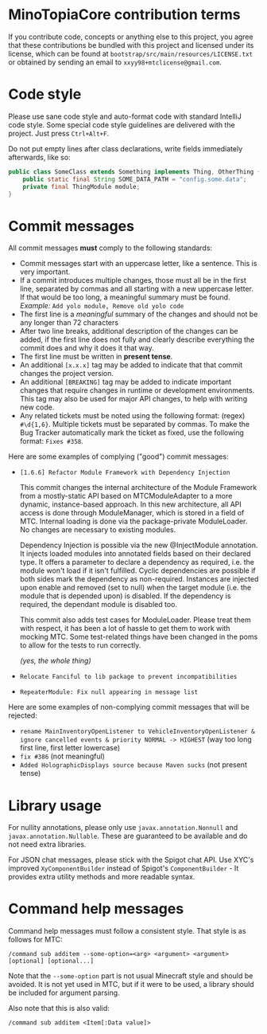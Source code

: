 # MinoTopiaCore contribution terms

If you contribute code, concepts or anything else to this project, you agree that these contributions be bundled with
this project and licensed under its license, which can be found at `bootstrap/src/main/resources/LICENSE.txt` or
obtained by sending an email to `xxyy98+mtclicense@gmail.com`.

# Code style

Please use sane code style and auto-format code with standard IntelliJ code style. 
Some special code style guidelines are delivered with the project. Just press `Ctrl+Alt+F`.

Do not put empty lines after class declarations, write fields immediately afterwards, like so:

````java
public class SomeClass extends Something implements Thing, OtherThing {
    public static final String SOME_DATA_PATH = "config.some.data";
    private final ThingModule module;
}
````

# Commit messages

All commit messages **must** comply to the following standards:

 - Commit messages start with an uppercase letter, like a sentence. This is very important.
 - If a commit introduces multiple changes, those must all be in the first line, separated by commas and
     all starting with a new uppercase letter. If that would be too long, a meaningful summary must be found.
	 *Example:* `Add yolo module, Remove old yolo code`
 - The first line is a *meaningful* summary of the changes and should not be any longer than 72 characters
 - After two line breaks, additional description of the changes can be added, if the first line does not 
    fully and clearly describe everything the commit does and why it does it that way.
 - The first line must be written in **present tense**. 
 - An additional `[x.x.x]` tag may be added to indicate that that commit changes the project version.
 - An additional `[BREAKING]` tag may be added to indicate important changes that require changes in
    runtime or development environments. This tag may also be used for major API changes, to help 
	with writing new code.
 - Any related tickets must be noted using the following format: (regex) `#\d{1,6}`. 
    Multiple tickets must be separated by commas. To make the Bug Tracker automatically mark the ticket
	as fixed, use the following format: `Fixes #358`.
	
Here are some examples of complying ("good") commit messages:

 * `[1.6.6] Refactor Module Framework with Dependency Injection`
    
    This commit changes the internal architecture of the Module Framework from a mostly-static
    API based on MTCModuleAdapter to a more dynamic, instance-based approach. In this new
    architecture, all API access is done through ModuleManager, which is stored in a field of
    MTC. Internal loading is done via the package-private ModuleLoader. No changes are necessary
    to existing modules.
      
    Dependency Injection is possible via the new @InjectModule annotation. It injects loaded
    modules into annotated fields based on their declared type. It offers a parameter to declare
    a dependency as required, i.e. the module won't load if it isn't fulfilled. Cyclic
    dependencies are possible if both sides mark the dependency as non-required. Instances are
    injected upon enable and removed (set to null) when the target module (i.e. the module that
    is depended upon) is disabled. If the dependency is required, the dependant module is disabled too.
  
    This commit also adds test cases for ModuleLoader. Please treat them with respect, it has been a
     lot of hassle to get them to work with mocking MTC. Some test-related things have been changed in
    the poms to allow for the tests to run correctly.
	
	_(yes, the whole thing)_
    
 * `Relocate Fanciful to lib package to prevent incompatibilities`
 * `RepeaterModule: Fix null appearing in message list`
 
Here are some examples of non-complying commit messages that will be rejected:

 * `rename MainInventoryOpenListener to VehicleInventoryOpenListener & ignore cancelled events & priority NORMAL -> HIGHEST`
     (way too long first line, first letter lowercase)
 * `fix #386` (not meaningful)
 * `Added HolographicDisplays source because Maven sucks` (not present tense)
 
# Library usage

For nullity annotations, please only use `javax.annotation.Nonnull` and `javax.annotation.Nullable`. These are guaranteed
to be available and do not need extra libraries.

For JSON chat messages, please stick with the Spigot chat API. Use XYC's improved `XyComponentBuilder` instead of
Spigot's `ComponentBuilder` - It provides extra utility methods and more readable syntax.

# Command help messages

Command help messages must follow a consistent style. That style is as follows for MTC:

````
/command sub additem --some-option=<arg> <argument> <argument> [optional] [optional...] 
````

Note that the `--some-option` part is not usual Minecraft style and should be avoided. It is not yet used in MTC, but
if it were to be used, a library should be included for argument parsing.

Also note that this is also valid:

````
/command sub additem <Item[:Data value]>
````
